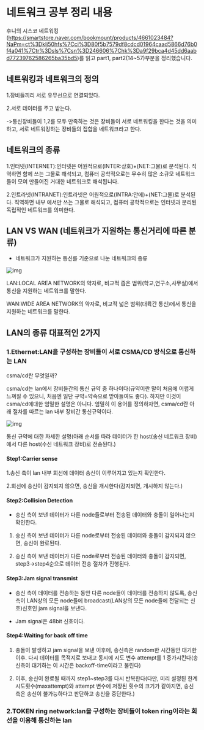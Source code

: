 
# 네트워크 공부 정리 내용 

후니의 시스코 네트워킹(https://smartstore.naver.com/bookmount/products/4661023484?NaPm=ct%3Dklj50hfs%7Cci%3D80f5b7579df8cdcd01964caad5866d76b0f4a041%7Ctr%3Dsls%7Csn%3D246606%7Chk%3Da9f29bca4d45dd6aabd77239762586265ba35bd5)를 읽고 part1, part2(14~57)부분을 정리했습니다.

## 네트워킹과 네트워크의 정의

1.장비들끼리 서로 유무선으로 연결되있다.

2.서로 데이터를 주고 받는다.

->통신장비들이 1,2를 모두 만족하는 것은 장비들이 서로 네트워킹을 한다는 것을 의미하고, 서로 네트워킹하는 장비들의 집합을 네트워크라고 한다.

## 네트워크의 종류

1.인터넷(INTERNET):인터넷은 어원적으로(INTER:상호)+(NET:그물)로 분석된다. 직역하면 함께 쓰는 그물로 해석되고, 컴퓨터 공학적으로는 무수히 많은 소규모 네트워크들이 모여 만들어진 거대한 네트워크로 해석됩니다.

2.인트라넷(INTRANET):인트라넷은 어원적으로(INTRA:안에)+(NET:그물)로 분석된다. 직역하면 내부 에서만 쓰는 그물로 해석되고, 컴퓨터 공학적으로는 인터넷과 분리된 독립적인 네트워크를 의미한다.

## LAN VS WAN (네트워크가 지원하는 통신거리에 따른 분류)

- 네트워크가 지원하는 통신를 기준으로 나눈 네트워크의 종류

![img](https://upload.wikimedia.org/wikipedia/commons/thumb/6/6e/Data_Networks_classification_by_spatial_scope.svg/375px-Data_Networks_classification_by_spatial_scope.svg.png)

LAN:LOCAL AREA NETWORK의 약자로, 비교적 좁은 범위(학교,연구소,사무실)에서 통신을 지원하는 네트워크를 말한다.

WAN:WIDE AREA NETWORK의 약자로, 비교적 넓은 범위(대륙간 통신)에서 통신을 지원하는 네트워크를 말한다.

## LAN의 종류 대표적인 2가지

### 1.Ethernet:LAN을 구성하는 장비들이 서로 CSMA/CD 방식으로 통신하는 LAN

csma/cd란 무엇일까?

csma/cd는 lan에서 장비들간의 통신 규약 중 하나이다(규약이란 말이 처음에 어렵게 느껴질 수 있으니, 처음엔 일단 규약=약속으로 받아들여도 좋다). 하지만 이것이 csma/cd에대한 엄밀한 설명은 아니다. 엄밀히 이 용어를 정의하자면, csma/cd란 아래 절차를 따르는 lan 내부 장비간 통신규약이다.

![img](https://upload.wikimedia.org/wikipedia/commons/thumb/3/37/CSMACD-Algorithm.svg/660px-CSMACD-Algorithm.svg.png)

통신 규약에 대한 자세한 설명(아래 순서를 따라 데이터가 한 host(송신 네트워크 장비)에서 다른 host(수신 네트워크 장비)로 전송된다.)

#### Step1:Carrier sense

1.송신 측이 lan 내부 회선에 데이터 송신이 이루어지고 있는지 확인한다.

2.회선에 송신이 감지되지 않으면, 송신을 개시한다(감지되면, 개시하지 않는다.)

#### Step2:Collision Detection

- 송신 측이 보낸 데이터가 다른 node들로부터 전송된 데이터와 충돌이 일어나는지 확인한다.

1. 송신 측이 보낸 데이터가 다른 node로부터 전송된 데이터와 충돌이 감지되지 않으면, 송신이 완료된다.

2. 송신 측이 보낸 데이터가 다른 node로부터 전송된 데이터와 충돌이 감지되면, step3->step4순으로 데이터 전송 절차가 진행된다.

#### Step3:Jam signal transmist
 
- 송신 측이 데이터를 전송하는 동안 다른 node들이 데이터를 전송하지 않도록, 송신 측이 LAN상의 모든 node들에 broadcast(LAN상의 모든 node들에 전달되는 신호)신호인 jam signal을 보낸다.

- Jam signal은 48bit 신호이다.

#### Step4:Waiting for back off time

1. 충돌이 발생하고 jam signal을 보낸 이후에, 송신측은 random한 시간동안 대기한 이후. 다시 데이터를 목적지로 보내고 동시에 시도 변수 attempt를 1 증가시킨다(송신측이 대기하는 이 시간은 backoff-time이라고 불린다)

2. 이후, 송신이 완료될 때까지 step1~step3를 다시 반복한다(다만, 미리 설정된 한계시도횟수(maxattempt)와 attempt 변수에 저장된 횟수의 크기가 같아지면, 송신 측은 송신이 불가능하다고 판단하고 송신을 중단한다.) 

### 2.TOKEN ring network:lan을 구성하는 장비들이 token ring이라는 회선을 이용해 통신하는 lan












